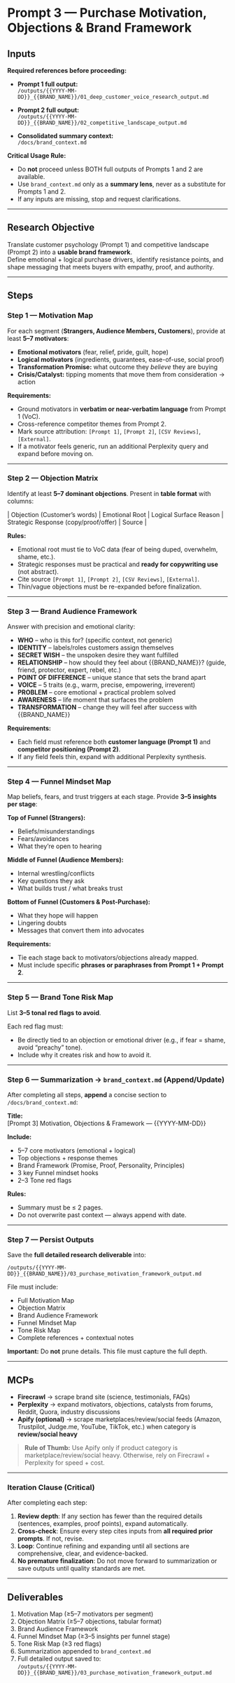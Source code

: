 # Prompt 3 — Purchase Motivation, Objections & Brand Framework

## Inputs

**Required references before proceeding:**

- **Prompt 1 full output:**  
  `/outputs/{{YYYY-MM-DD}}_{{BRAND_NAME}}/01_deep_customer_voice_research_output.md`

- **Prompt 2 full output:**  
  `/outputs/{{YYYY-MM-DD}}_{{BRAND_NAME}}/02_competitive_landscape_output.md`

- **Consolidated summary context:**  
  `/docs/brand_context.md`

**Critical Usage Rule:**  
- Do **not** proceed unless BOTH full outputs of Prompts 1 and 2 are available.  
- Use `brand_context.md` only as a **summary lens**, never as a substitute for Prompts 1 and 2.  
- If any inputs are missing, stop and request clarifications.

---

## Research Objective

Translate customer psychology (Prompt 1) and competitive landscape (Prompt 2) into a **usable brand framework**.  
Define emotional + logical purchase drivers, identify resistance points, and shape messaging that meets buyers with empathy, proof, and authority.

---

## Steps

### Step 1 — Motivation Map
For each segment (**Strangers, Audience Members, Customers**), provide at least **5–7 motivators**:

- **Emotional motivators** (fear, relief, pride, guilt, hope)  
- **Logical motivators** (ingredients, guarantees, ease-of-use, social proof)  
- **Transformation Promise:** what outcome they *believe* they are buying  
- **Crisis/Catalyst:** tipping moments that move them from consideration → action  

**Requirements:**  
- Ground motivators in **verbatim or near-verbatim language** from Prompt 1 (VoC).  
- Cross-reference competitor themes from Prompt 2.  
- Mark source attribution: `[Prompt 1]`, `[Prompt 2]`, `[CSV Reviews]`, `[External]`.  
- If a motivator feels generic, run an additional Perplexity query and expand before moving on.  

---

### Step 2 — Objection Matrix
Identify at least **5–7 dominant objections**. Present in **table format** with columns:

| Objection (Customer’s words) | Emotional Root | Logical Surface Reason | Strategic Response (copy/proof/offer) | Source |

**Rules:**  
- Emotional root must tie to VoC data (fear of being duped, overwhelm, shame, etc.).  
- Strategic responses must be practical and **ready for copywriting use** (not abstract).  
- Cite source `[Prompt 1]`, `[Prompt 2]`, `[CSV Reviews]`, `[External]`.  
- Thin/vague objections must be re-expanded before finalization.  

---

### Step 3 — Brand Audience Framework
Answer with precision and emotional clarity:

- **WHO** – who is this for? (specific context, not generic)  
- **IDENTITY** – labels/roles customers assign themselves  
- **SECRET WISH** – the unspoken desire they want fulfilled  
- **RELATIONSHIP** – how should they feel about {{BRAND_NAME}}? (guide, friend, protector, expert, rebel, etc.)  
- **POINT OF DIFFERENCE** – unique stance that sets the brand apart  
- **VOICE** – 5 traits (e.g., warm, precise, empowering, irreverent)  
- **PROBLEM** – core emotional + practical problem solved  
- **AWARENESS** – life moment that surfaces the problem  
- **TRANSFORMATION** – change they will feel after success with {{BRAND_NAME}}  

**Requirements:**  
- Each field must reference both **customer language (Prompt 1)** and **competitor positioning (Prompt 2)**.  
- If any field feels thin, expand with additional Perplexity synthesis.  

---

### Step 4 — Funnel Mindset Map
Map beliefs, fears, and trust triggers at each stage. Provide **3–5 insights per stage**:

**Top of Funnel (Strangers):**  
- Beliefs/misunderstandings  
- Fears/avoidances  
- What they’re open to hearing  

**Middle of Funnel (Audience Members):**  
- Internal wrestling/conflicts  
- Key questions they ask  
- What builds trust / what breaks trust  

**Bottom of Funnel (Customers & Post-Purchase):**  
- What they hope will happen  
- Lingering doubts  
- Messages that convert them into advocates  

**Requirements:**  
- Tie each stage back to motivators/objections already mapped.  
- Must include specific **phrases or paraphrases from Prompt 1 + Prompt 2**.  

---

### Step 5 — Brand Tone Risk Map
List **3–5 tonal red flags to avoid**.  

Each red flag must:  
- Be directly tied to an objection or emotional driver (e.g., if fear = shame, avoid “preachy” tone).  
- Include why it creates risk and how to avoid it.  

---

### Step 6 — Summarization → `brand_context.md` (Append/Update)
After completing all steps, **append** a concise section to `/docs/brand_context.md`:

**Title:**  
[Prompt 3] Motivation, Objections & Framework — {{YYYY-MM-DD}}

**Include:**  
- 5–7 core motivators (emotional + logical)  
- Top objections + response themes  
- Brand Framework (Promise, Proof, Personality, Principles)  
- 3 key Funnel mindset hooks  
- 2–3 Tone red flags  

**Rules:**  
- Summary must be ≤ 2 pages.  
- Do not overwrite past context — always append with date.  

---

### Step 7 — Persist Outputs
Save the **full detailed research deliverable** into:

`/outputs/{{YYYY-MM-DD}}_{{BRAND_NAME}}/03_purchase_motivation_framework_output.md`

File must include:  
- Full Motivation Map  
- Objection Matrix  
- Brand Audience Framework  
- Funnel Mindset Map  
- Tone Risk Map  
- Complete references + contextual notes  

**Important:** Do **not** prune details. This file must capture the full depth.  

---

## MCPs
- **Firecrawl** → scrape brand site (science, testimonials, FAQs)  
- **Perplexity** → expand motivators, objections, catalysts from forums, Reddit, Quora, industry discussions  
- **Apify (optional)** → scrape marketplaces/review/social feeds (Amazon, Trustpilot, Judge.me, YouTube, TikTok, etc.) when category is **review/social heavy**  

> **Rule of Thumb:** Use Apify only if product category is marketplace/review/social heavy. Otherwise, rely on Firecrawl + Perplexity for speed + cost.  

---

### Iteration Clause (Critical)
After completing each step:  

1. **Review depth**: If any section has fewer than the required details (sentences, examples, proof points), expand automatically.  
2. **Cross-check**: Ensure every step cites inputs from **all required prior prompts**. If not, revise.  
3. **Loop**: Continue refining and expanding until all sections are comprehensive, clear, and evidence-backed.  
4. **No premature finalization**: Do not move forward to summarization or save outputs until quality standards are met.  


---

## Deliverables
1. Motivation Map (≥5–7 motivators per segment)  
2. Objection Matrix (≥5–7 objections, tabular format)  
3. Brand Audience Framework  
4. Funnel Mindset Map (≥3–5 insights per funnel stage)  
5. Tone Risk Map (≥3 red flags)  
6. Summarization appended to `brand_context.md`  
7. Full detailed output saved to:  
   `/outputs/{{YYYY-MM-DD}}_{{BRAND_NAME}}/03_purchase_motivation_framework_output.md`